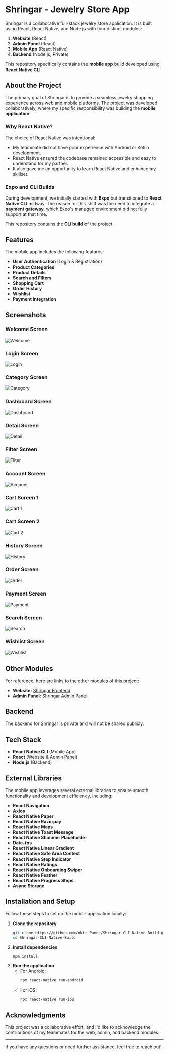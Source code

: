 # Shringar - Jewelry Store App

Shringar is a collaborative full-stack jewelry store application. It is built using React, React Native, and Node.js with four distinct modules:
1. **Website** (React)
2. **Admin Panel** (React)
3. **Mobile App** (React Native)
4. **Backend** (Node.js, Private)

This repository specifically contains the **mobile app** build developed using **React Native CLI**.

## About the Project
The primary goal of Shringar is to provide a seamless jewelry shopping experience across web and mobile platforms. The project was developed collaboratively, where my specific responsibility was building the **mobile application**.

### Why React Native?
The choice of React Native was intentional:
- My teammate did not have prior experience with Android or Kotlin development.
- React Native ensured the codebase remained accessible and easy to understand for my partner.
- It also gave me an opportunity to learn React Native and enhance my skillset.

### Expo and CLI Builds
During development, we initially started with **Expo** but transitioned to **React Native CLI** midway. The reason for this shift was the need to integrate a **payment gateway**, which Expo's managed environment did not fully support at that time.

This repository contains the **CLI build** of the project.

## Features
The mobile app includes the following features:
- **User Authentication** (Login & Registration)
- **Product Categories**
- **Product Details**
- **Search and Filters**
- **Shopping Cart**
- **Order History**
- **Wishlist**
- **Payment Integration**

## Screenshots

### Welcome Screen
![Welcome](./screenshots/welcome.jpg)

### Login Screen
![Login](./screenshots/login.jpg)

### Category Screen
![Category](./screenshots/category.jpg)

### Dashboard Screen
![Dashboard](./screenshots/dashboard.jpg)

### Detail Screen
![Detail](./screenshots/detail.jpg)

### Filter Screen
![Filter](./screenshots/filter.jpg)

### Account Screen
![Account](./screenshots/account.jpg)

### Cart Screen 1
![Cart 1](./screenshots/cart1.jpg)

### Cart Screen 2
![Cart 2](./screenshots/cart2.jpg)

### History Screen
![History](./screenshots/history.jpg)

### Order Screen
![Order](./screenshots/order.jpg)

### Payment Screen
![Payment](./screenshots/payment.jpg)

### Search Screen
![Search](./screenshots/search.jpg)

### Wishlist Screen
![Wishlist](./screenshots/wishlist.jpg)




## Other Modules
For reference, here are links to the other modules of this project:
- **Website:** [Shringar Frontend](https://github.com/Ajay8309/Shringar-Frontend)
- **Admin Panel:** [Shringar Admin Panel](https://github.com/Ajay8309/Admin-panel)

## Backend
The backend for Shringar is private and will not be shared publicly.

## Tech Stack
- **React Native CLI** (Mobile App)
- **React** (Website & Admin Panel)
- **Node.js** (Backend)

## External Libraries
The mobile app leverages several external libraries to ensure smooth functionality and development efficiency, including:
- **React Navigation**
- **Axios**
- **React Native Paper**
- **React Native Razorpay**
- **React Native Maps**
- **React Native Toast Message**
- **React Native Shimmer Placeholder**
- **Date-fns**
- **React Native Linear Gradient**
- **React Native Safe Area Context**
- **React Native Step Indicator**
- **React Native Ratings**
- **React Native Onboarding Swiper**
- **React Native Feather**
- **React Native Progress Steps**
- **Async Storage**

## Installation and Setup
Follow these steps to set up the mobile application locally:

1. **Clone the repository**
   ```bash
   git clone https://github.com/nkit-Pande/Shringar-CLI-Native-Build.git
   cd Shringar-CLI-Native-Build
   ```
2. **Install dependencies**
   ```bash
   npm install
   ```
3. **Run the application**
   - For Android:
     ```bash
     npx react-native run-android
     ```
   - For iOS:
     ```bash
     npx react-native run-ios
     ```

## Acknowledgments
This project was a collaborative effort, and I'd like to acknowledge the contributions of my teammates for the web, admin, and backend modules.

---

If you have any questions or need further assistance, feel free to reach out!

